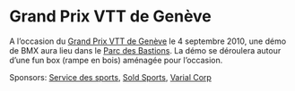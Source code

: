 # Grand Prix VTT de Genève

<!-- Manuel Hitz -->

A l’occasion du [Grand Prix VTT de Genève](http://www.ville-geneve.ch/themes/sport/manifestations-evenements/grand-prix/) le 4 septembre 2010, une démo de BMX aura lieu dans le [Parc des Bastions](http://maps.google.com/maps?f=q&source=s_q&hl=en&geocode=&q=Parc+des+Bastions,+Gen%C3%A8ve,+Suisse&sll=46.199355,6.144947&sspn=0.02504,0.048881&ie=UTF8&hq=Parc+des+Bastions&hnear=Parc+des+Bastions&ll=46.200745,6.144576&spn=0.02504,0.048881&z=15&iwloc=A). La démo se déroulera autour d’une fun box (rampe en bois) aménagée pour l’occasion.

Sponsors: [Service des sports](http://www.ville-geneve.ch/themes/sport/), [Sold Sports](http://www.sold-sports.ch/), [Varial Corp](http://www.varialcorp.com/)

